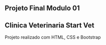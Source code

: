 ## Projeto Final Modulo 01 ##
<h2>Clinica Veterinaria Start Vet</h2>
<p>Projeto realizado com HTML, CSS e Bootstrap</p>
